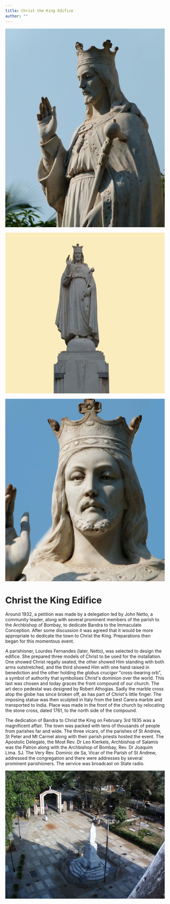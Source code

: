 ```yaml
---
title: Christ the King Edifice
author: ""
---
```


![](./L1210980.jpg)

![](./ChristKi.jpg)

![](./ChristK0.jpg)

# Christ the King Edifice

Around 1932, a petition was made by a delegation led by John Netto, a
community leader, along with several prominent members of the parish to
the Archbishop of Bombay, to dedicate Bandra to the Immaculate
Conception. After some discussion it was agreed that it would be more
appropriate to dedicate the town to Christ the King. Preparations then
began for this momentous event.

A parishioner, Lourdes Fernandes (later, Netto), was selected to design
the edifice. She prepared three models of Christ to be used for the
installation. One showed Christ regally seated, the other showed Him
standing with both arms outstretched, and the third showed Him with one
hand raised in benediction and the other holding the *globus cruciger*
"cross-bearing orb", a symbol of authority that symbolises Christ's
dominion over the world. This last was chosen and today graces the front
compound of our church. The art deco pedestal was designed by Robert
Athogias. Sadly the marble cross atop the globe has since broken off, as
has part of Christ's little finger. The imposing statue was then
sculpted in Italy from the best Carera marble and transported to India.
Place was made in the front of the church by relocating the stone cross,
dated 1761, to the north side of the compound.

The dedication of Bandra to Christ the King on February 3rd 1935 was a
magnificent affair. The town was packed with tens of thousands of people
from parishes far and wide. The three vicars, of the parishes of St
Andrew, St Peter and Mt Carmel along with their parish priests hosted
the event. The Apostolic Delegate, the Most Rev. Dr Leo Kierkels,
Archbishop of Salamis was the Patron along with the Archbishop of
Bombay, Rev. Dr Joaquim Lima. SJ. The Very Rev. Dominic de Sa, Vicar of
the Parish of St Andrew, addressed the congregation and there were
addresses by several prominent parishioners. The service was broadcast
on State radio.

![](./stanchking2.jpg)
